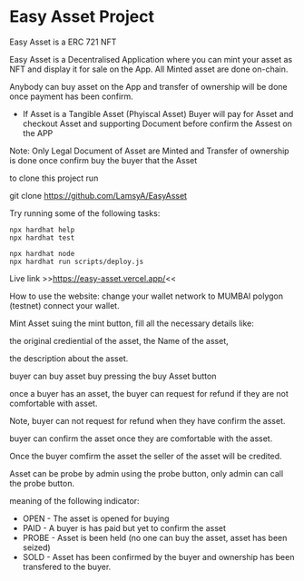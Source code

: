 # Easy Asset Project
Easy Asset is a ERC 721 NFT

Easy Asset is a Decentralised Application where you can mint your asset as NFT and display it for sale on 
the App. All Minted asset are done on-chain.

Anybody can buy asset on the App and transfer of ownership will be done once payment has been confirm.

- If Asset is a Tangible Asset (Phyiscal Asset) Buyer will pay for Asset and checkout Asset and 
supporting Document before confirm the Assest on the APP

Note: Only Legal Document of Asset are Minted and Transfer of ownership is done once confirm buy the buyer
that the Asset 


to clone this project run 

git clone https://github.com/LamsyA/EasyAsset 

Try running some of the following tasks:
 

```shell
npx hardhat help
npx hardhat test

npx hardhat node
npx hardhat run scripts/deploy.js
```

Live link >>https://easy-asset.vercel.app/<<

How to use the website:
change your wallet network to MUMBAI polygon (testnet)
connect your wallet.

Mint Asset suing the mint button, fill all the necessary details like:

the original crediential of the asset, the Name of the asset,

the description about the asset.

buyer can buy asset buy pressing the buy Asset button

once a buyer has an asset, the buyer can request for refund if they are not comfortable with asset.

Note, buyer can not request for refund when they have confirm the asset.

buyer can confirm the asset once they are comfortable with the asset.

Once the buyer comfirm the asset the seller of the asset will be credited.


Asset can be probe by admin using the probe button, only admin can call the probe button. 

meaning of the following indicator:
- OPEN - The asset is opened for buying
- PAID - A buyer is has paid but yet to confirm the asset
- PROBE - Asset is been held (no one can buy the asset, asset has been seized)
- SOLD - Asset has been confirmed by the buyer and ownership has been transfered to the buyer.  
